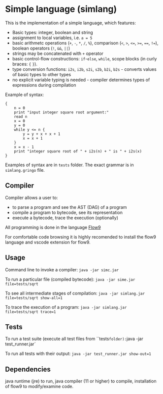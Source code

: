 Simple language (simlang)
================================

This is the implementation of a simple language, which features:
* Basic types: integer, boolean and string
* assignment to local variables, i.e. `a = 5`
* basic arithmetc operations (`+`, `-`, `*`, `/`, `%`), comparison (`<`, `>`, `<=`, `>=`, `==`, `!=`), boolean operators (`!`, `&&`, `||`)
* strings may be concatenated with `+` operator
* basic control-flow constructions: `if`-`else`, `while`, scope blocks (in curly braces: `{` `}`).
* type conversion functions: `i2s`, `i2b`, `s2i`, `s2b`, `b2i`, `b2s` - converts values of basic types to other types
* no explicit variable typing is needed - compiler determines types of expressions during compilation

Example of syntax:
```
{
	n = 0
	print "input integer square root argument:"
	read n
	x = 0
	y = 0
	while y <= n {
		y = y + x + x + 1
		x = x + 1
	}
	x = x - 1
	print "integer square root of " + i2s(n) + " is " + i2s(x)
}
```

Examples of syntax are in `tests` folder.
The exact grammar is in `simlang.gringo` file.

Compiler
---------

Compiler allows a user to:

 * to parse a program and see the AST (DAG) of a program
 * compile a program to bytecode, see its representation
 * execute a bytecode, trace the execution (optionally)

All programming is done in the language  [Flow9](https://github.com/area9innovation/flow9)

For comfortable code browsing it is highly recomended to install the flow9 language and vscode
extension for flow9. 

Usage
-----
Command line to invoke a compiler:
`java -jar simc.jar`

To run a particular file (compiled bytecode):
`java -jar sime.jar file=tests/sqrt`

To see all intermediate stages of compilation:
`java -jar simlang.jar file=tests/sqrt show-all=1`

To trace the execution of a program:
`java -jar simlang.jar file=tests/sqrt trace=1`

Tests
-----
To run a test suite (execute all test files from ``tests` folder):
`java -jar test_runner.jar`

To run all tests with their output:
`java -jar test_runner.jar show-out=1`

Dependencies
------------
java runtime (jre) to run, java compiler (11 or higher) to compile, installation of flow9 to modify/examine code.
